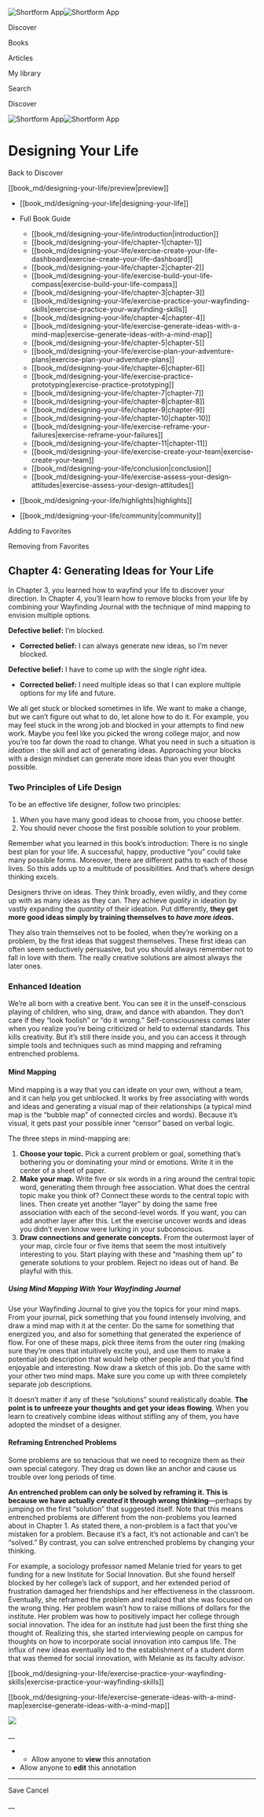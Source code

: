 ![Shortform App](/img/logo.36a2399e.svg)![Shortform App](/img/logo-dark.70c1b072.svg)

Discover

Books

Articles

My library

Search

Discover

![Shortform App](/img/logo.36a2399e.svg)![Shortform App](/img/logo-dark.70c1b072.svg)

# Designing Your Life

Back to Discover

[[book_md/designing-your-life/preview|preview]]

  * [[book_md/designing-your-life|designing-your-life]]
  * Full Book Guide

    * [[book_md/designing-your-life/introduction|introduction]]
    * [[book_md/designing-your-life/chapter-1|chapter-1]]
    * [[book_md/designing-your-life/exercise-create-your-life-dashboard|exercise-create-your-life-dashboard]]
    * [[book_md/designing-your-life/chapter-2|chapter-2]]
    * [[book_md/designing-your-life/exercise-build-your-life-compass|exercise-build-your-life-compass]]
    * [[book_md/designing-your-life/chapter-3|chapter-3]]
    * [[book_md/designing-your-life/exercise-practice-your-wayfinding-skills|exercise-practice-your-wayfinding-skills]]
    * [[book_md/designing-your-life/chapter-4|chapter-4]]
    * [[book_md/designing-your-life/exercise-generate-ideas-with-a-mind-map|exercise-generate-ideas-with-a-mind-map]]
    * [[book_md/designing-your-life/chapter-5|chapter-5]]
    * [[book_md/designing-your-life/exercise-plan-your-adventure-plans|exercise-plan-your-adventure-plans]]
    * [[book_md/designing-your-life/chapter-6|chapter-6]]
    * [[book_md/designing-your-life/exercise-practice-prototyping|exercise-practice-prototyping]]
    * [[book_md/designing-your-life/chapter-7|chapter-7]]
    * [[book_md/designing-your-life/chapter-8|chapter-8]]
    * [[book_md/designing-your-life/chapter-9|chapter-9]]
    * [[book_md/designing-your-life/chapter-10|chapter-10]]
    * [[book_md/designing-your-life/exercise-reframe-your-failures|exercise-reframe-your-failures]]
    * [[book_md/designing-your-life/chapter-11|chapter-11]]
    * [[book_md/designing-your-life/exercise-create-your-team|exercise-create-your-team]]
    * [[book_md/designing-your-life/conclusion|conclusion]]
    * [[book_md/designing-your-life/exercise-assess-your-design-attitudes|exercise-assess-your-design-attitudes]]
  * [[book_md/designing-your-life/highlights|highlights]]
  * [[book_md/designing-your-life/community|community]]



Adding to Favorites 

Removing from Favorites 

## Chapter 4: Generating Ideas for Your Life

In Chapter 3, you learned how to wayfind your life to discover your direction. In Chapter 4, you’ll learn how to remove blocks from your life by combining your Wayfinding Journal with the technique of mind mapping to envision multiple options.

**Defective belief:** I’m blocked.

  * **Corrected belief:** I can always generate new ideas, so I’m never blocked.



**Defective belief:** I have to come up with the single _right_ idea.

  * **Corrected belief:** I need multiple ideas so that I can explore multiple options for my life and future.



We all get stuck or blocked sometimes in life. We want to make a change, but we can’t figure out what to do, let alone how to do it. For example, you may feel stuck in the wrong job and blocked in your attempts to find new work. Maybe you feel like you picked the wrong college major, and now you’re too far down the road to change. What you need in such a situation is _ideation_ : the skill and act of generating ideas. Approaching your blocks with a design mindset can generate more ideas than you ever thought possible.

### Two Principles of Life Design

To be an effective life designer, follow two principles:

  1. When you have many good ideas to choose from, you choose better.
  2. You should never choose the first possible solution to your problem.



Remember what you learned in this book’s introduction: There is no single best plan for your life. A successful, happy, productive “you” could take many possible forms. Moreover, there are different paths to each of those lives. So this adds up to a multitude of possibilities. And that’s where design thinking excels.

Designers thrive on ideas. They think broadly, even wildly, and they come up with as many ideas as they can. They achieve _quality_ in ideation by vastly expanding the _quantity_ of their ideation. Put differently, **they get more good ideas simply by training themselves to _have more ideas_.**

They also train themselves not to be fooled, when they’re working on a problem, by the first ideas that suggest themselves. These first ideas can often seem seductively persuasive, but you should always remember not to fall in love with them. The really creative solutions are almost always the later ones.

### Enhanced Ideation

We’re all born with a creative bent. You can see it in the unself-conscious playing of children, who sing, draw, and dance with abandon. They don’t care if they “look foolish” or “do it wrong.” Self-consciousness comes later when you realize you’re being criticized or held to external standards. This kills creativity. But it’s still there inside you, and you can access it through simple tools and techniques such as mind mapping and reframing entrenched problems.

#### Mind Mapping

Mind mapping is a way that you can ideate on your own, without a team, and it can help you get unblocked. It works by free associating with words and ideas and generating a visual map of their relationships (a typical mind map is the “bubble map” of connected circles and words). Because it’s visual, it gets past your possible inner “censor” based on verbal logic.

The three steps in mind-mapping are:

  1. **Choose your topic.** Pick a current problem or goal, something that’s bothering you or dominating your mind or emotions. Write it in the center of a sheet of paper.
  2. **Make your map.** Write five or six words in a ring around the central topic word, generating them through free association. What does the central topic make you think of? Connect these words to the central topic with lines. Then create yet another “layer” by doing the same free association with each of the second-level words. If you want, you can add another layer after this. Let the exercise uncover words and ideas you didn’t even know were lurking in your subconscious.
  3. **Draw connections and generate concepts.** From the outermost layer of your map, circle four or five items that seem the most intuitively interesting to you. Start playing with these and “mashing them up” to generate solutions to your problem. Reject no ideas out of hand. Be playful with this.



##### Using Mind Mapping With Your Wayfinding Journal

Use your Wayfinding Journal to give you the topics for your mind maps. From your journal, pick something that you found intensely involving, and draw a mind map with it at the center. Do the same for something that energized you, and also for something that generated the experience of flow. For one of these maps, pick three items from the outer ring (making sure they’re ones that intuitively excite you), and use them to make a potential job description that would help other people and that you’d find enjoyable and interesting. Now draw a sketch of this job. Do the same with your other two mind maps. Make sure you come up with three completely separate job descriptions.

It doesn’t matter if any of these “solutions” sound realistically doable. **The point is to unfreeze your thoughts and get your ideas flowing**. When you learn to creatively combine ideas without stifling any of them, you have adopted the mindset of a designer.

#### Reframing Entrenched Problems

Some problems are so tenacious that we need to recognize them as their own special category. They drag us down like an anchor and cause us trouble over long periods of time.

**An entrenched problem can only be solved by reframing it. This is because we have actually _created_ it through wrong thinking**—perhaps by jumping on the first “solution” that suggested itself. Note that this means entrenched problems are different from the non-problems you learned about in Chapter 1. As stated there, a non-problem is a fact that you’ve mistaken for a problem. Because it’s a fact, it’s not actionable and can’t be “solved.” By contrast, you can solve entrenched problems by changing your thinking.

For example, a sociology professor named Melanie tried for years to get funding for a new Institute for Social Innovation. But she found herself blocked by her college’s lack of support, and her extended period of frustration damaged her friendships and her effectiveness in the classroom. Eventually, she reframed the problem and realized that she was focused on the wrong thing. Her problem wasn’t how to raise millions of dollars for the institute. Her problem was how to positively impact her college through social innovation. The idea for an institute had just been the first thing she thought of. Realizing this, she started interviewing people on campus for thoughts on how to incorporate social innovation into campus life. The influx of new ideas eventually led to the establishment of a student dorm that was themed for social innovation, with Melanie as its faculty advisor.

[[book_md/designing-your-life/exercise-practice-your-wayfinding-skills|exercise-practice-your-wayfinding-skills]]

[[book_md/designing-your-life/exercise-generate-ideas-with-a-mind-map|exercise-generate-ideas-with-a-mind-map]]

![](https://bat.bing.com/action/0?ti=56018282&Ver=2&mid=f37fc484-4bba-49d6-b7f9-0d66d786a183&sid=49fff5b0636c11eeb9c611038afc8668&vid=4a005010636c11ee80c703d4c4a7acd5&vids=0&msclkid=N&pi=0&lg=en-US&sw=800&sh=600&sc=24&nwd=1&tl=Shortform%20%7C%20Book&p=https%3A%2F%2Fwww.shortform.com%2Fapp%2Fbook%2Fdesigning-your-life%2Fchapter-4&r=&lt=320&evt=pageLoad&sv=1&rn=739460)

__

  *   * Allow anyone to **view** this annotation
  * Allow anyone to **edit** this annotation



* * *

Save Cancel

__



